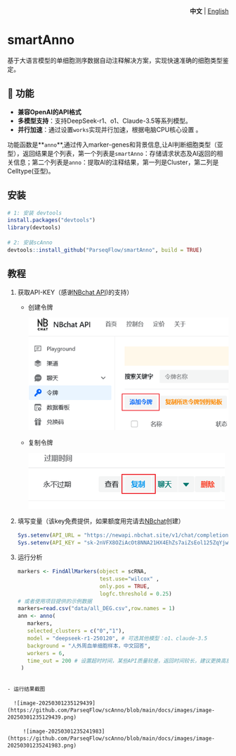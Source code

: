 <p align="right">
   <strong>中文</strong> | <a href="./README.md">English</a>
</p>

# smartAnno 

基于大语言模型的单细胞测序数据自动注释解决方案，实现快速准确的细胞类型鉴定。

## 🧬 功能

-  **兼容OpenAI的API格式**
-  **多模型支持**：支持DeepSeek-r1、o1、Claude-3.5等系列模型。
- **并行加速**：通过设置`works`实现并行加速，根据电脑CPU核心设置  。

功能函数是**`anno`**,通过传入marker-genes和背景信息,让AI判断细胞类型（亚型），返回结果是个列表，第一个列表是`smartAnno`：存储请求状态及AI返回的相关信息；第二个列表是`anno`：提取AI的注释结果，第一列是Cluster，第二列是Celltype(亚型)。

## 安装

```R
# 1: 安装 devtools
install.packages("devtools")
library(devtools)

# 2: 安装scAnno
devtools::install_github("ParseqFlow/smartAnno", build = TRUE)
```



## 教程

1. 获取API-KEY（感谢[NBchat API](https://newapi.nbchat.site/))的支持）

   - 创建令牌

     ![image-20250301233047496](https://github.com/ParseqFlow/scAnno/blob/main/docs/images/image-20250301233047496.png)

   - 复制令牌

     ![image-20250301234049903](https://github.com/ParseqFlow/scAnno/blob/main/docs/images/image-20250301234049903.png)

2. 填写变量（该key免费提供，如果额度用完请去[NBchat](https://newapi.nbchat.site/)创建）

   ``` R
   Sys.setenv(API_URL = "https://newapi.nbchat.site/v1/chat/completions")
   Sys.setenv(API_KEY = "sk-2nVFX8OZiAcOt8NNA21HX4EhZs7aiZsEol125ZqYjwT3E8zo") 
   ```

3. 运行分析

   ``` R
   markers <- FindAllMarkers(object = scRNA,
                             test.use="wilcox" ,
                             only.pos = TRUE,
                             logfc.threshold = 0.25)  
   # 或者使用项目提供的示例数据
   markers=read.csv("data/all_DEG.csv",row.names = 1)
   ann <- anno(
      markers,
      selected_clusters = c("0","1"),
      model = "deepseek-r1-250120", # 可选其他模型：o1、claude-3.5
      background = "人外周血单细胞样本，中文回答",
      workers = 6,
      time_out = 200 # 设置超时时间，某些API质量较差，返回时间较长，建议更换高质量API
    )
```
   
- 运行结果截图
   
  ![image-20250301235129439](https://github.com/ParseqFlow/scAnno/blob/main/docs/images/image-20250301235129439.png)
   
     ![image-20250301235241983](https://github.com/ParseqFlow/scAnno/blob/main/docs/images/image-20250301235241983.png)







